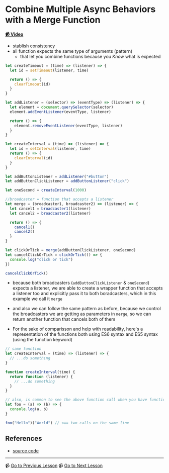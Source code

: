 # Combine Multiple Async Behaviors with a Merge Function

**[📹 Video](https://egghead.io/lessons/egghead-combine-multiple-async-behaviors-with-a-merge-function-9197a499)**

- stablish consistency
- all function expects the same type of arguments (pattern)
  - that let you combine functions because you _Know_ what is expected

```javascript
let createTimeout = (time) => (listener) => {
  let id = setTimeout(listener, time)

  return () => {
    clearTimeout(id)
  }
}

let addListener = (selector) => (eventType) => (listener) => {
  let element = document.querySelector(selector)
  element.addEventListener(eventType, listener)

  return () => {
    element.removeEventListener(eventType, listener)
  }
}

let createInterval = (time) => (listener) => {
  let id = setInterval(listener, time)
  return () => {
    clearInterval(id)
  }
}

let addButtonListener = addListener("#button")
let addButtonClickListener = addButtonListener("click")

let oneSecond = createInterval(1000)

//broadcaster = function that accepts a listener
let merge = (broadcaster1, broadcaster2) => (listener) => {
  let cancel1 = broadcaster1(listener)
  let cancel2 = broadcaster2(listener)

  return () => {
    cancel1()
    cancel2()
  }
}

let clickOrTick = merge(addButtonClickListener, oneSecond)
let cancelClickOrTick = clickOrTick(() => {
  console.log("click or tick")
})

cancelClickOrTick()
```

- because both broadcasters (`addButtonClickListener` & `oneSecond`) expects a listener, we are able to create a wrapper function that accepts a listener too and explicitly pass it to both boradcasters, which in this example we call it `merge`
- and also we can follow the same pattern as before, because we control the broadcasters we are getting as parameters in `merge`, so we can return another function that cancels both of them

- For the sake of comparisson and help with readability, here's a representation of the functions both using ES6 syntax and ES5 syntax (using the function keyword)

```js
// same function
let createInterval = (time) => (listener) => {
  // ...do something
}

function createInterval(time) {
  return function (listener) {
    // ...do something
  }
}

// also, is common to see the above function call when you have functions that return functions
let foo = (a) => (b) => {
  console.log(a, b)
}

foo("Hello")("World") // <== two calls on the same line
```

## References

- [source code](https://github.com/johnlindquist/crafting-functions/blob/merge/src/index.js)

---

📹 [Go to Previous Lesson](https://egghead.io/lessons/egghead-create-a-utility-function-to-control-setinterval)
📹 [Go to Next Lesson](https://egghead.io/lessons/egghead-use-lodash-curry-when-functions-return-functions)
